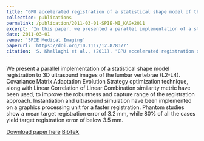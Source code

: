 ```yaml
---
title: "GPU accelerated registration of a statistical shape model of the lumbar spine to 3D ultrasound images"
collection: publications
permalink: /publication/2011-03-01-SPIE-MI_KAG+2011
excerpt: 'In this paper, we presented a parallel implementation of a statistical shape model registration to 3D ultrasound images of the lumbar vertebrae.'
date: 2011-03-01
venue: 'SPIE Medical Imaging'
paperurl: 'https://doi.org/10.1117/12.878377'
citation: 'S. Khallaghi et al., (2011). "GPU accelerated registration of a statistical shape model of the lumbar spine to 3D ultrasound images</i>, 79642W, pp. 871-878.'
---
```


We present a parallel implementation of a statistical shape model registration to 3D ultrasound images of the lumbar vertebrae (L2-L4). Covariance Matrix Adaptation Evolution Strategy optimization technique, along with Linear Correlation of Linear Combination similarity metric have been used, to improve the robustness and capture range of the registration approach. Instantiation and ultrasound simulation have been implemented on a graphics processing unit for a faster registration. Phantom studies show a mean target registration error of 3.2 mm, while 80% of all the cases yield target registration error of below 3.5 mm.

[Download paper here](https://doi.org/10.1117/12.878377) [BibTeX](./../files/bibtex/KAG+2011.bib)